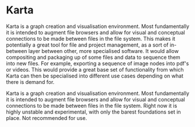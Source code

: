 # Karta


Karta is a graph creation and visualisation environment. Most fundamentally it is intended to augment file browsers and allow for visual and conceptual connections to be made between files in the file system. This makes it potentially a great tool for file and project management, as a sort of in-between layer between other, more specialised software. It would allow compositing and packaging up of some files and data to sequence them into new files. For example, exporting a sequence of image nodes into pdf's or videos. This would provide a great base set of functionality from which Karta can then be specialised into different use cases depending on what there is demand for.


Karta is a graph creation and visualisation environment. Most fundamentally it is intended to augment file browsers and allow for visual and conceptual connections to be made between files in the file system. Right now it is highly unstable and experimental, with only the barest foundations set in place. Not recommended for use. 